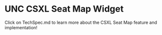# UNC CSXL Seat Map Widget
Click on TechSpec.md to learn more about the CSXL Seat Map feature and implementation! 


